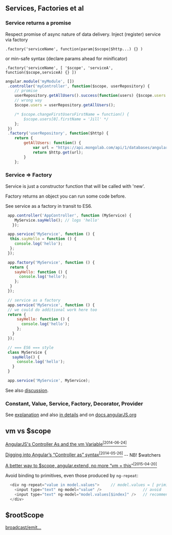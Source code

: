 ## Services, Factories et al
### Service returns a promise
Respect promise of async nature of data delivery.
Inject (register) service via factory

`.factory('serviceName', function(param|$scope|$http...) {} )`

or min-safe syntax (declare params ahead for minificator)

`.factory('serviceName', [ '$scope', 'serviceA', function($scope,serviceA) {} ])`

```javascript
angular.module('myModule', [])
 .controller('myController', function($scope, userRepository) {
    // promise
    userRepository.getAllUsers().success(function(users) {$scope.users = users});
    // wrong way
    $scope.users = userRepository.getAllUsers();

    /* $scope.changeFirstUsersFirstName = function() {
        $scope.users[0].firstName = 'Jill' */
    };
 })
 .factory('userRepository', function($http) {
    return {
        getAllUsers: function() {
            var url = "https://api.mongolab.com/api/1/databases/angularjs-intro/collections/users?apiKey=terrPcifZzn01_ImGsFOIZ96SwvSXgN9";
            return $http.get(url);
        }
    };
```

### Service => Factory
Service is just a constructor function that will be called with 'new'.

Factory returns an object you can run some code before.

See service as a factory in transit to ES6.
```javascript
 app.controller('AppController', function (MyService) {
    MyService.sayHello(); // logs 'hello'
   });

 app.service('MyService', function () {
  this.sayHello = function () {
    console.log('hello');
  };
 });

 app.factory('MyService', function () {
  return {
    sayHello: function () {
      console.log('hello');
    };
  }
 });

 // service as a factory
 app.service('MyService', function () {
 // we could do additional work here too
 return {
     sayHello: function () {
       console.log('hello');
     };
   }
 });

 // === ES6 === style
 class MyService {
   sayHello() {
     console.log('hello');
   }
 }

 app.service('MyService', MyService);

```

See also [discussion](http://stackoverflow.com/questions/14324451/angular-service-vs-angular-factory).

### Constant, Value, Service, Factory, Decorator, Provider
See [explanation](https://gist.github.com/demisx/9605099)
and also [in details](http://www.simplygoodcode.com/2015/11/the-difference-between-service-provider-and-factory-in-angularjs/)
and on [docs.angularJS.org](https://docs.angularjs.org/guide/services)

## vm vs $scope

[AngularJS's Controller As and the vm Variable<sup>[2014-06-24]</sup>](http://www.johnpapa.net/angularjss-controller-as-and-the-vm-variable/)

[Digging into Angular’s “Controller as” syntax<sup>[2014-05-26]</sup>](https://toddmotto.com/digging-into-angulars-controller-as-syntax/)
-- NB! $watchers

[A better way to $scope, angular.extend, no more “vm = this”<sup>[2015-04-20]</sup>](https://toddmotto.com/a-better-way-to-scope-angular-extend-no-more-vm-this/)

Avoid binding to primitives, even those produced by `ng-repeat`:
```javascript
  <div ng-repeat="value in model.values">     // model.values = [ primitives, ...]
    <input type="text" ng-model="value" />                  // avoid
    <input type="text" ng-model="model.values[$index]" />   // recommended
  </div>
```

## $rootScope
[broadcast/emit...](https://makeomatic.ru/blog/2014/10/07/Angular_scope_rootScope/)
